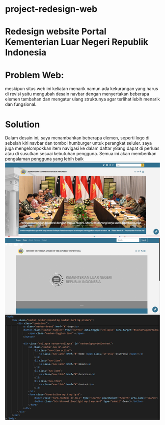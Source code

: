 # project-redesign-web 
# Redesign website Portal Kementerian Luar Negeri Republik Indonesia
# Problem Web:
meskipun situs web ini keliatan menarik namun ada kekurangan yang harus di revisi yaitu mengubah desain navbar dengan menyertakan beberapa elemen tambahan dan mengatur ulang struktunya agar terlihat lebih menarik dan fungsional.
# Solution
Dalam desain ini, saya menambahkan beberapa elemen, seperti logo di sebelah kiri navbar dan tombol humburger untuk perangkat seluler. saya juga mengelompokkan item navigasi ke dalam daftar y8ang dapat di perluas atau di susutkan sesuai kebutuhan pengguna. Semua ini akan memberikan pengalaman pengguna yang lebih baik
![image](media/gambar1.JPG)
![image](media/gambar2.JPG)
![image](media/gambar3.JPG)
